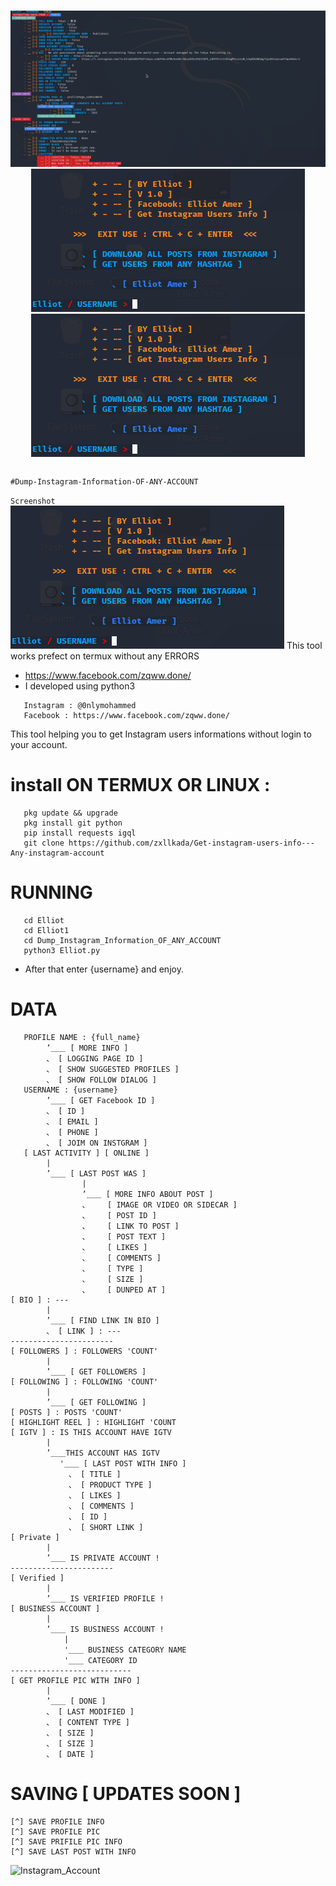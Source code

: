 #

<p align="center">
   <a href="https://www.facebook.com/zqww.done/">
      <img src="https://github.com/ElliotAmer/Elliot_instagram/blob/main/Elliot1/Dump_info.png">
   </a>
   <a href="https://www.facebook.com/zqww.done/">
      <img src="https://github.com/ElliotAmer/Elliot_instagram/blob/main/Elliot1/Elliot-Instagram.png">
   </a>
   <a href="https://www.facebook.com/zqww.done/">
      <img src="https://github.com/ElliotAmer/Elliot_instagram/blob/main/Elliot1/Elliot-Instagram.png">
   </a>
</p>
   
   
```
```
```
#Dump-Instagram-Information-OF-ANY-ACCOUNT
```



``Screenshot``
![Elliot-Amer](https://github.com/ElliotAmer/Elliot_instagram/blob/main/Elliot1/Elliot-Instagram.png)
This tool works prefect on termux without any ERRORS
* https://www.facebook.com/zqww.done/
* I developed using python3

```
   Instagram : @0nlymohammed
   Facebook : https://www.facebook.com/zqww.done/
```

This tool helping you to get Instagram users informations without login to your account.


# install ON TERMUX OR LINUX :
```
   pkg update && upgrade
   pkg install git python
   pip install requests igql
   git clone https://github.com/zxllkada/Get-instagram-users-info---Any-instagram-account
```

# RUNNING
```
   cd Elliot
   cd Elliot1
   cd Dump_Instagram_Information_OF_ANY_ACCOUNT
   python3 Elliot.py
```
* After that enter {username} and enjoy.


# DATA
```
   PROFILE NAME : {full_name}
        ’＿＿ [ MORE INFO ]
        、 [ LOGGING PAGE ID ]
        、 [ SHOW SUGGESTED PROFILES ]
        、 [ SHOW FOLLOW DIALOG ]
   USERNAME : {username}
        ’＿＿ [ GET Facebook ID ]
        、 [ ID ]
        、 [ EMAIL ]
        、 [ PHONE ]
        、 [ JOIM ON INSTGRAM ]
   [ LAST ACTIVITY ] [ ONLINE ]
        |
        ’＿＿ [ LAST POST WAS ]
                |
                ’＿＿ [ MORE INFO ABOUT POST ]
                、    [ IMAGE OR VIDEO OR SIDECAR ]
                、    [ POST ID ]
                、    [ LINK TO POST ]
                、    [ POST TEXT ]
                、    [ LIKES ]
                、    [ COMMENTS ]
                、    [ TYPE ]
                、    [ SIZE ]
                、    [ DUNPED AT ]
[ BIO ] : ---
        |
        ’＿＿ [ FIND LINK IN BIO ]
        、 [ LINK ] : ---
-----------------------
[ FOLLOWERS ] : FOLLOWERS 'COUNT'
        |
        ’＿＿ [ GET FOLLOWERS ]
[ FOLLOWING ] : FOLLOWING 'COUNT'
        |
        ’＿＿ [ GET FOLLOWING ]
[ POSTS ] : POSTS 'COUNT'
[ HIGHLIGHT REEL ] : HIGHLIGHT 'COUNT
[ IGTV ] : IS THIS ACCOUNT HAVE IGTV
        |
        ’＿＿THIS ACCOUNT HAS IGTV
           '＿＿ [ LAST POST WITH INFO ]
             、 [ TITLE ]
             、 [ PRODUCT TYPE ] 
             、 [ LIKES ] 
             、 [ COMMENTS ] 
             、 [ ID ]
             、 [ SHORT LINK ]
[ Private ]
        |
        ’＿＿ IS PRIVATE ACCOUNT !
-----------------------
[ Verified ]
        |
        ’＿＿ IS VERIFIED PROFILE !
[ BUSINESS ACCOUNT ]
        |
        ’＿＿ IS BUSINESS ACCOUNT !
            |
            '＿＿ BUSINESS CATEGORY NAME
            '＿＿ CATEGORY ID
---------------------------
[ GET PROFILE PIC WITH INFO ]
        |
        ’＿＿ [ DONE ]
        、 [ LAST MODIFIED ]
        、 [ CONTENT TYPE ] 
        、 [ SIZE ] 
        、 [ SIZE ]
        、 [ DATE ]
```

# SAVING [ UPDATES SOON ]

```
[^] SAVE PROFILE INFO
[^] SAVE PROFILE PIC
[^] SAVE PRIFILE PIC INFO
[^] SAVE LAST POST WITH INFO
```



![Instagram_Account](@0nlymohammed)
